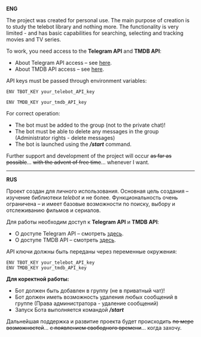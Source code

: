 **ENG**

The project was created for personal use. The main purpose of creation is to study the telebot library and nothing more.
The functionality is very limited - and has basic capabilities for searching, selecting and tracking movies and TV series.

To work, you need access to the **Telegram API** and **TMDB API**:

- About Telegram API access – see [here](https://telegram.me/BotFather).
- About TMDB API access – see [here](https://developer.themoviedb.org/).

API keys must be passed through environment variables:

    ENV TBOT_KEY your_telebot_API_key

    ENV TMDB_KEY your_tmdb_API_key

For correct operation:
 - The bot must be added to the group (not to the private chat)!
 - The bot must be able to delete any messages in the group (Administrator rights - delete messages)
 - The bot is launched using the **_/start_** command.

Further support and development of the project will occur ~~as far as possible~~... ~~with the advent of free time~~... whenever I want.
___
**RUS**

Проект создан для личного использования. Основная цель создания – изучение библиотеки _telebot_ и не более.
Функциональность очень ограничена – и имеет базовые возможности по поиску, выбору и отслеживанию фильмов и сериалов.

Для работы необходим доступ к **Telegram API** и **TMDB API**:

- О доступе Telegram API – смотреть [здесь](https://telegram.me/BotFather).
- О доступе TMDB API – смотреть [здесь](https://developer.themoviedb.org/).

API ключи должны быть переданы через переменные окружения:

    ENV TBOT_KEY your_telebot_API_key
    ENV TMDB_KEY your_tmdb_API_key

**Для коректной работы:**
- Бот должен быть добавлен в группу (не в приватный чат)!
- Бот должен иметь возможность удаления любых сообщений в группе (Права администратора - удаление сообщений)
- Запуск Бота выполняется командой **_/start_**

Дальнейшая поддержка и развитие проекта будет происходить ~~по мере возможностей~~… ~~с появлением свободного времени~~… когда захочу.

